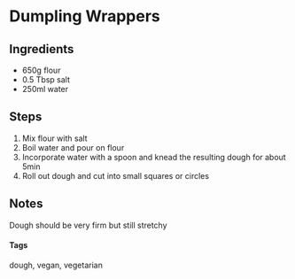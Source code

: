 # Dumpling Wrappers

## Ingredients

* 650g flour 
* 0.5 Tbsp salt
* 250ml water 

## Steps

1. Mix flour with salt
2. Boil water and pour on flour
3. Incorporate water with a spoon and knead the resulting dough for about 5min
4. Roll out dough and cut into small squares or circles

## Notes

Dough should be very firm but still stretchy

#### Tags
dough, vegan, vegetarian
